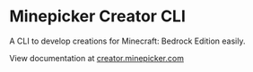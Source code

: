 # Minepicker Creator CLI

A CLI to develop creations for Minecraft: Bedrock Edition easily.

View documentation at [creator.minepicker.com](https://creator.minepicker.com)

